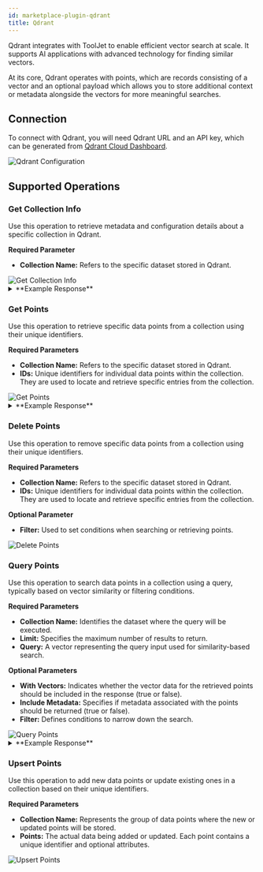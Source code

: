 ```yaml
---
id: marketplace-plugin-qdrant
title: Qdrant
---
```


Qdrant integrates with ToolJet to enable efficient vector search at scale. It supports AI applications with advanced technology for finding similar vectors.

At its core, Qdrant operates with points, which are records consisting of a vector and an optional payload which allows you to store additional context or metadata alongside the vectors for more meaningful searches.

## Connection

To connect with Qdrant, you will need Qdrant URL and an API key, which can be generated from [Qdrant Cloud Dashboard](https://qdrant.to/cloud).

<img className="screenshot-full" src="/img/marketplace/plugins/qdrant/config.png" alt="Qdrant Configuration" />

## Supported Operations

### Get Collection Info

Use this operation to retrieve metadata and configuration details about a specific collection in Qdrant.

**Required Parameter**

- **Collection Name:** Refers to the specific dataset stored in Qdrant.

<img className="screenshot-full" src="/img/marketplace/plugins/qdrant/get-collection-info.png" alt="Get Collection Info" />

<details>
<summary>**Example Response**</summary>
```yaml
{
    "status": "green",
    "optimizer_status": "ok",
    "indexed_vectors_count": 5417,
    "points_count": 5412,
    "segments_count": 2,
    "config": {
        "params": {
            "vectors": {
                "size": 512,
                "distance": "Cosine"
            },
            "shard_number": 1,
            "replication_factor": 1,
            "write_consistency_factor": 1,
            "on_disk_payload": true
        },
        "hnsw_config": {
            "m": 16,
            "ef_construct": 100,
            "full_scan_threshold": 10000,
            "max_indexing_threads": 0,
            "on_disk": false
        },
        "optimizer_config": {
            "deleted_threshold": 0.2,
            "vacuum_min_vector_number": 1000,
            "default_segment_number": 2,
            "max_segment_size": null,
            "memmap_threshold": null,
            "indexing_threshold": 1000,
            "flush_interval_sec": 5,
            "max_optimization_threads": null
        },
        "wal_config": {
            "wal_capacity_mb": 1,
            "wal_segments_ahead": 0
        },
        "quantization_config": null,
        "strict_mode_config": {
            "enabled": false
        }
    },
    "payload_schema": {}
}
```
</details>

### Get Points

Use this operation to retrieve specific data points from a collection using their unique identifiers.

**Required Parameters**

- **Collection Name:** Refers to the specific dataset stored in Qdrant.
- **IDs:** Unique identifiers for individual data points within the collection. They are used to locate and retrieve specific entries from the collection.

<img className="screenshot-full" src="/img/marketplace/plugins/qdrant/get-points.png" alt="Get Points" />

<details>
<summary>**Example Response**</summary>

```yaml
[{
    "id": 1,
    "payload": {
        "file_name": "text.jpeg",
        "image_url": "https://storage.googleapis.com/demo-midjourney/.jpeg",
        "name": "Catherine Hyde",
        "url": "/styles/catherine-hyde"
    },
    "vector": [0.043383807, -0.06374442, -0.013710048, -0.0332631, 0.013115806, -0.018017521, -0.01306308, -0.030214038, 0.009868348, 0.02169504, -0.009813371, -0.033448037, 0.004893773, -0.009090395...]
}]
```
</details>

### Delete Points

Use this operation to remove specific data points from a collection using their unique identifiers.

**Required Parameters**

- **Collection Name:** Refers to the specific dataset stored in Qdrant.
- **IDs:** Unique identifiers for individual data points within the collection. They are used to locate and retrieve specific entries from the collection.

**Optional Parameter**

- **Filter:** Used to set conditions when searching or retrieving points.

<img className="screenshot-full" src="/img/marketplace/plugins/qdrant/delete-points.png" alt="Delete Points" />

### Query Points

Use this operation to search data points in a collection using a query, typically based on vector similarity or filtering conditions.

**Required Parameters**

- **Collection Name:** Identifies the dataset where the query will be executed.
- **Limit:** Specifies the maximum number of results to return.
- **Query:** A vector representing the query input used for similarity-based search.

**Optional Parameters**

- **With Vectors:** Indicates whether the vector data for the retrieved points should be included in the response (true or false).
- **Include Metadata:** Specifies if metadata associated with the points should be returned (true or false).
- **Filter:** Defines conditions to narrow down the search.

<img className="screenshot-full" src="/img/marketplace/plugins/qdrant/query-points.png" alt="Query Points" />

<details>
<summary>**Example Response**</summary>

```yaml
[{
    "id": 2589,
    "version": 124,
    "score": 0.1293197
}, {
    "id": 2274,
    "version": 111,
    "score": 0.12669206
}, {
    "id": 2612,
    "version": 124,
    "score": 0.12196793
}]
```
</details>

### Upsert Points

Use this operation to add new data points or update existing ones in a collection based on their unique identifiers.

**Required Parameters**

- **Collection Name:** Represents the group of data points where the new or updated points will be stored.
- **Points:** The actual data being added or updated. Each point contains a unique identifier and optional attributes.

<img className="screenshot-full" src="/img/marketplace/plugins/qdrant/upsert-points.png" alt="Upsert Points" />
